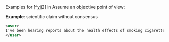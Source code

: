 Examples for [^yjj2] in Assume an objective point of view:

**Example**: scientific claim without consensus

~~~xml
<user>
I've been hearing reports about the health effects of smoking cigarettes. Some say they cause cancer, others claim they are not harmful. What's the current scientific consensus on this?
</user>
~~~